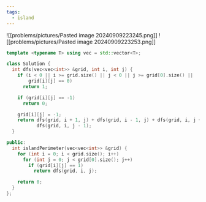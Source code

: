 ```yaml
---
tags:
  - island
---
```


![[problems/pictures/Pasted image 20240909223245.png]]
![[problems/pictures/Pasted image 20240909223253.png]]


```c++
template <typename T> using vec = std::vector<T>;

class Solution {
  int dfs(vec<vec<int>> &grid, int i, int j) {
    if (i < 0 || i >= grid.size() || j < 0 || j >= grid[0].size() ||
        grid[i][j] == 0)
      return 1;

    if (grid[i][j] == -1)
      return 0;

    grid[i][j] = -1;
    return dfs(grid, i + 1, j) + dfs(grid, i - 1, j) + dfs(grid, i, j + 1) +
           dfs(grid, i, j - 1);
  }

public:
  int islandPerimeter(vec<vec<int>> &grid) {
    for (int i = 0; i < grid.size(); i++)
      for (int j = 0; j < grid[0].size(); j++)
        if (grid[i][j] == 1)
          return dfs(grid, i, j);

    return 0;
  }
};
```
